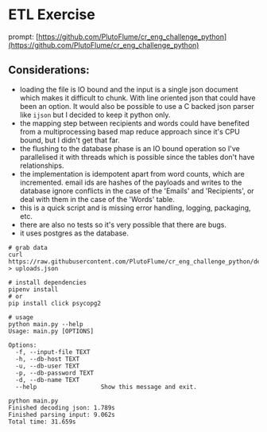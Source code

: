 # ETL Exercise

prompt: [https://github.com/PlutoFlume/cr_eng_challenge_python](https://github.com/PlutoFlume/cr_eng_challenge_python)

## Considerations:

- loading the file is IO bound and the input is a single json document which makes it difficult to chunk. With line oriented json that could have been an option. It would also be possible to use a C backed json parser like `ijson` but I decided to keep it python only.
- the mapping step between recipients and words could have benefited from a multiprocessing based map reduce approach since it's CPU bound, but I didn't get that far.
- the flushing to the database phase is an IO bound operation so I've parallelised it with threads which is possible since the tables don't have relationships.
- the implementation is idempotent apart from word counts, which are incremented. email ids are hashes of the payloads and writes to the database ignore conflicts in the case of the 'Emails' and 'Recipients', or deal with them in the case of the 'Words' table.
- this is a quick script and is missing error handling, logging, packaging, etc.
- there are also no tests so it's very possible that there are bugs.
- it uses postgres as the database.


```
# grab data
curl https://raw.githubusercontent.com/PlutoFlume/cr_eng_challenge_python/dev/uploads.json > uploads.json

# install dependencies
pipenv install
# or
pip install click psycopg2

# usage
python main.py --help
Usage: main.py [OPTIONS]

Options:
  -f, --input-file TEXT
  -h, --db-host TEXT
  -u, --db-user TEXT
  -p, --db-password TEXT
  -d, --db-name TEXT
  --help                  Show this message and exit.
```

```
python main.py
Finished decoding json: 1.789s
Finished parsing input: 9.062s
Total time: 31.659s
```
